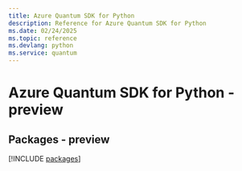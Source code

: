 ```yaml
---
title: Azure Quantum SDK for Python
description: Reference for Azure Quantum SDK for Python
ms.date: 02/24/2025
ms.topic: reference
ms.devlang: python
ms.service: quantum
---
```

# Azure Quantum SDK for Python - preview
## Packages - preview
[!INCLUDE [packages](quantum-index.md)]